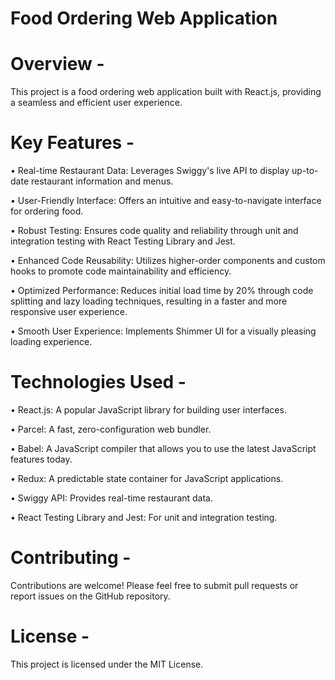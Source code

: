 # Food Ordering Web Application

# Overview - 

This project is a food ordering web application built with React.js, providing a seamless and efficient user experience.

# Key Features - 

•	Real-time Restaurant Data: Leverages Swiggy's live API to display up-to-date restaurant information and menus.

•	User-Friendly Interface: Offers an intuitive and easy-to-navigate interface for ordering food.

•	Robust Testing: Ensures code quality and reliability through unit and integration testing with React Testing Library and Jest.

•	Enhanced Code Reusability: Utilizes higher-order components and custom hooks to promote code maintainability and efficiency.

•	Optimized Performance: Reduces initial load time by 20% through code splitting and lazy loading techniques, resulting in a faster and more responsive user experience.

•	Smooth User Experience: Implements Shimmer UI for a visually pleasing loading experience.

# Technologies Used -

•	React.js: A popular JavaScript library for building user interfaces.

•	Parcel: A fast, zero-configuration web bundler.

•	Babel: A JavaScript compiler that allows you to use the latest JavaScript features today.

•	Redux: A predictable state container for JavaScript applications.

•	Swiggy API: Provides real-time restaurant data.

•	React Testing Library and Jest: For unit and integration testing.

# Contributing - 

Contributions are welcome! Please feel free to submit pull requests or report issues on the GitHub repository.

# License - 

This project is licensed under the MIT License.   
